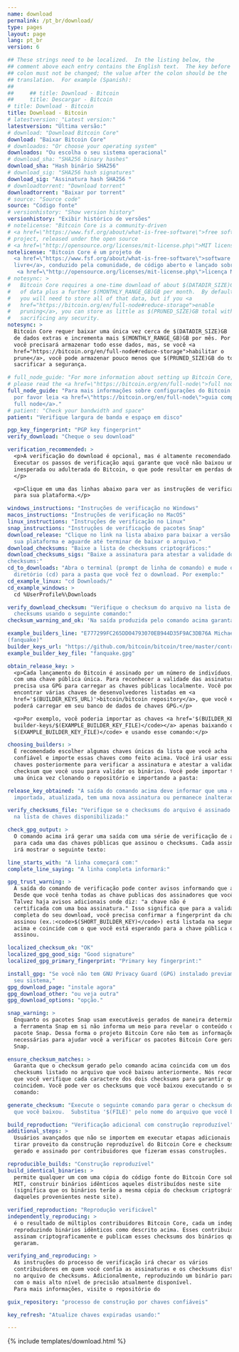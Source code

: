 ```yaml
---
name: download
permalink: /pt_br/download/
type: pages
layout: page
lang: pt_br
version: 6

## These strings need to be localized.  In the listing below, the
## comment above each entry contains the English text.  The key before the
## colon must not be changed; the value after the colon should be the
## translation.  For example (Spanish):
##
##     ## title: Download - Bitcoin
##     title: Descargar - Bitcoin
# title: Download - Bitcoin
title: Download - Bitcoin
# latestversion: "Latest version:"
latestversion: "Última versão:"
# download: "Download Bitcoin Core"
download: "Baixar Bitcoin Core"
# downloados: "Or choose your operating system"
downloados: "Ou escolha o seu sistema operacional"
# download_sha: "SHA256 binary hashes"
download_sha: "Hash binário SHA256"
# download_sig: "SHA256 hash signatures"
download_sig: "Assinatura hash SHA256 "
# downloadtorrent: "Download torrent"
downloadtorrent: "Baixar por torrent"
# source: "Source code"
source: "Código fonte"
# versionhistory: "Show version history"
versionhistory: "Exibir histórico de versões"
# notelicense: "Bitcoin Core is a community-driven
# <a href=\"https://www.fsf.org/about/what-is-free-software\">free software</a>
# project, released under the open source
# <a href=\"http://opensource.org/licenses/mit-license.php\">MIT license</a>."
notelicense: "Bitcoin Core é um projeto de
  <a href=\"https://www.fsf.org/about/what-is-free-software\">software
  livre</a>, conduzido pela comunidade, de código aberto e lançado sobre
   <a href=\"http://opensource.org/licenses/mit-license.php\">licença MIT</a>."
# notesync: >
#   Bitcoin Core requires a one-time download of about $(DATADIR_SIZE)GB
#   of data plus a further $(MONTHLY_RANGE_GB)GB per month.  By default,
#   you will need to store all of that data, but if you <a
#   href="https://bitcoin.org/en/full-node#reduce-storage">enable
#   pruning</a>, you can store as little as $(PRUNED_SIZE)GB total without
#   sacrificing any security.
notesync: >
  Bitcoin Core requer baixar uma única vez cerca de $(DATADIR_SIZE)GB
  de dados extras e incrementa mais $(MONTHLY_RANGE_GB)GB por mês. Por padrão,
  você precisará armazenar todo esse dados, mas, se você <a
  href="https://bitcoin.org/en/full-node#reduce-storage">habilitar o
  prune</a>, você pode armazenar pouco menos que $(PRUNED_SIZE)GB do total sem
  sacrificar a segurança.

# full_node_guide: "For more information about setting up Bitcoin Core,
# please read the <a href=\"https://bitcoin.org/en/full-node\">full node guide</a>."
full_node_guide: "Para mais informações sobre configurações do Bitcoin Core,
  por favor leia <a href=\"https://bitcoin.org/en/full-node\">guia completo
  full node</a>."
# patient: "Check your bandwidth and space"
patient: "Verifique largura de banda e espaço em disco"

pgp_key_fingerprint: "PGP key fingerprint"
verify_download: "Cheque o seu download"

verification_recommended: >
  <p>A verificação do download é opcional, mas é altamente recomendado.
  Executar os passos de verificação aqui garante que você não baixou uma versão
  inesperada ou adulterada do Bitcoin, o que pode resultar em perdas de fundos.
  </p>

  <p>Clique em uma das linhas abaixo para ver as instruções de verificação
  para sua plataforma.</p>

windows_instructions: "Instruções de verificação no Windows"
macos_instructions: "Instruções de verificação no MacOS"
linux_instructions: "Instruções de verificação no Linux"
snap_instructions: "Instruções de verificação de pacotes Snap"
download_release: "Clique no link na lista abaixo para baixar a versão para
  sua plataforma e aguarde até terminar de baixar o arquivo."
download_checksums: "Baixe a lista de checksums criptográficos:"
download_checksums_sigs: "Baixe a assinatura para atestar a validade dos
checksums:"
cd_to_downloads: "Abra o terminal (prompt de linha de comando) e mude o
  diretório (cd) para a pasta que você fez o download. Por exemplo:"
cd_example_linux: "cd Downloads/"
cd_example_windows: >
  cd %UserProfile%\Downloads

verify_download_checksum: "Verifique o checksum do arquivo na lista de
  checksums usando o seguinte comando:"
checksum_warning_and_ok: 'Na saída produzida pelo comando acima garanta que a lista de saídas "$(SHASUMS_OK)" após o nome da versão do lançamento que você baixou. Por exemplo:'

example_builders_line: "E777299FC265DD04793070EB944D35F9AC3DB76A Michael Ford
(fanquake)"
builder_keys_url: "https://github.com/bitcoin/bitcoin/tree/master/contrib/builder-keys"
example_builder_key_file: "fanquake.gpg"

obtain_release_key: >
  <p>Cada lançamento do Bitcoin é assinado por um número de indivíduos, cada um
  com uma chave pública única. Para reconhecer a validade das assinaturas, você
  precisa usa GPG para carregar as chaves públicas localmente. Você pode
  encontrar várias chaves de desenvolvedores listadas em <a
  href='$(BUILDER_KEYS_URL)'>bitcoin/bitcoin repository</a>, que você então
  poderá carregar em seu banco de dados de chaves GPG.</p>

  <p>Por exemplo, você poderia importar as chaves <a href='$(BUILDER_KEYS_URL)/$(EXAMPLE_BUILDER_KEY_FILE)'><code>
  builder-keys/$(EXAMPLE_BUILDER_KEY_FILE)</code></a> apenas baixando o arquivo  o <code>
  $(EXAMPLE_BUILDER_KEY_FILE)</code> e usando esse comando:</p>

choosing_builders: >
  É recomendado escolher algumas chaves únicas da lista que você acha
  confiável e importe essas chaves como feito acima. Você irá usar essas
  chaves posteriormente para verificar a assinatura e atestar a validade do
  checksum que você usou para validar os binários. Você pode importar todas as chaves 
  uma única vez clonando o repositório e importando a pasta:

release_key_obtained: "A saída do comando acima deve informar que uma chave foi
  importada, atualizada, tem uma nova assinatura ou permanece inalterada."

verify_checksums_file: "Verifique se o checksums do arquivo é assinado via PGP
  na lista de chaves disponibilizada:"

check_gpg_output: >
  O comando acima irá gerar uma saída com uma série de verificação de assinatura
  para cada uma das chaves públicas que assinou o checksums. Cada assinatura
  irá mostrar o seguinte texto:

line_starts_with: "A linha começará com:"
complete_line_saying: "A linha completa informará:"

gpg_trust_warning: >
  A saída do comando de verificação pode conter avisos informando que a chave pública não está disponível.
  Desde que você tenha todas as chave publicas dos assinadores que você confie, esse aviso pode ser desconsiderado.
  Talvez haja avisos adicionais onde diz: "a chave não é
  certificada com uma boa assinatura." Isso significa que para a validação
  completa do seu download, você precisa confirmar a fingerprint da chave que
  assinou (ex.:<code>$(SHORT_BUILDER_KEY)</code>) está listada na segunda linha
  acima e coincide com o que você está esperando para a chave pública que
  assinou.

localized_checksum_ok: "OK"
localized_gpg_good_sig: "Good signature"
localized_gpg_primary_fingerprint: "Primary key fingerprint:"

install_gpg: "Se você não tem GNU Privacy Guard (GPG) instalado previamente em
  seu sistema,"
gpg_download_page: "instale agora"
gpg_download_other: "ou veja outra"
gpg_download_options: "opção."

snap_warning: >
  Enquanto os pacotes Snap usam executáveis gerados de maneira determinística,
  a ferramenta Snap em si não informa um meio para revelar o conteúdo de um
  pacote Snap. Dessa forma o projeto Bitcoin Core não tem as informações
  necessárias para ajudar você a verificar os pacotes Bitcoin Core gerado pelo
  Snap.

ensure_checksum_matches: >
  Garanta que o checksum gerado pelo comando acima coincida com um dos
  checksums listado no arquivo que você baixou anteriormente. Nós recomendamos
  que você verifique cada caractere dos dois checksums para garantir que
  coincidem. Você pode ver os checksums que você baixou executando o seguinte
  comando:

generate_checksum: "Execute o seguinte comando para gerar o checksum do arquivo
  que você baixou.  Substitua '$(FILE)' pelo nome do arquivo que você baixou."

build_reproduction: "Verificação adicional com construção reproduzível"
additional_steps: >
  Usuários avançados que não se importem em executar etapas adicionais podem
  tirar proveito da construção reproduzível do Bitcoin Core e checksums
  gerado e assinado por contribuidores que fizeram essas construções.

reproducible_builds: "Construção reproduzível"
build_identical_binaries: >
  permite qualquer um com uma cópia do código fonte do Bitcoin Core sob licença
  MIT, construir binários idênticos aqueles distribuídos neste site
  (significa que os binários terão a mesma cópia do checksum criptográfico
  daqueles provenientes neste site).

verified_reproduction: "Reprodução verificável"
independently_reproducing: >
  é o resultado de múltiplos contribuidores Bitcoin Core, cada um independente
  reproduzindo binários idênticos como descrito acima. Esses contribuidores
  assinam criptograficamente e publicam esses checksums dos binários que eles
  geraram.

verifying_and_reproducing: >
  As instruções do processo de verificação irá checar os vários 
  contribuidores em quem você confia as assinaturas e os checksums distribuídos
  no arquivo de checksums. Adicionalmente, reproduzindo um binário para provar para você
  com o mais alto nível de precisão atualmente disponível.
  Para mais informações, visite o repositório do

guix_repository: "processo de construção por chaves confiáveis"

key_refresh: "Atualize chaves expiradas usando:"

---
```


{% include templates/download.html %}
